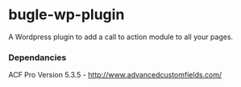# bugle-wp-plugin
A Wordpress plugin to add a call to action module to all your pages.

### Dependancies
ACF Pro Version 5.3.5 - http://www.advancedcustomfields.com/
